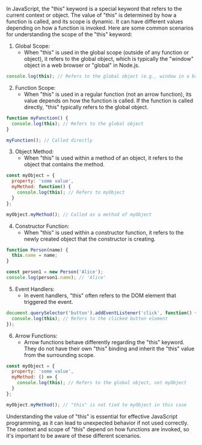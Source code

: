 In JavaScript, the "this" keyword is a special keyword that refers to the current context or object. The value of "this" is determined by how a function is called, and its scope is dynamic. It can have different values depending on how a function is invoked. Here are some common scenarios for understanding the scope of the "this" keyword:

1. Global Scope:
   - When "this" is used in the global scope (outside of any function or object), it refers to the global object, which is typically the "window" object in a web browser or "global" in Node.js.

```javascript
console.log(this); // Refers to the global object (e.g., window in a browser)
```

2. Function Scope:
   - When "this" is used in a regular function (not an arrow function), its value depends on how the function is called. If the function is called directly, "this" typically refers to the global object.

```javascript
function myFunction() {
  console.log(this); // Refers to the global object
}

myFunction(); // Called directly
```

3. Object Method:
   - When "this" is used within a method of an object, it refers to the object that contains the method.

```javascript
const myObject = {
  property: 'some value',
  myMethod: function() {
    console.log(this); // Refers to myObject
  }
};

myObject.myMethod(); // Called as a method of myObject
```

4. Constructor Function:
   - When "this" is used within a constructor function, it refers to the newly created object that the constructor is creating.

```javascript
function Person(name) {
  this.name = name;
}

const person1 = new Person('Alice');
console.log(person1.name); // 'Alice'
```

5. Event Handlers:
   - In event handlers, "this" often refers to the DOM element that triggered the event.

```javascript
document.querySelector('button').addEventListener('click', function() {
  console.log(this); // Refers to the clicked button element
});
```

6. Arrow Functions:
   - Arrow functions behave differently regarding the "this" keyword. They do not have their own "this" binding and inherit the "this" value from the surrounding scope.

```javascript
const myObject = {
  property: 'some value',
  myMethod: () => {
    console.log(this); // Refers to the global object, not myObject
  }
};

myObject.myMethod(); // "this" is not tied to myObject in this case
```

Understanding the value of "this" is essential for effective JavaScript programming, as it can lead to unexpected behavior if not used correctly. The context and scope of "this" depend on how functions are invoked, so it's important to be aware of these different scenarios.
